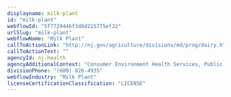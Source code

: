 ```yaml
---
displayname: milk-plant
id: "milk-plant"
webflowId: "5f7729446f3d8d215775ef32"
urlSlug: "milk-plant"
webflowName: "Milk Plant"
callToActionLink: "http://nj.gov/agriculture/divisions/md/prog/dairy.html"
callToActionText: ""
agencyId: nj-health
agencyAdditionalContext: "Consumer Environment Health Services, Public Health Sanitation and Safety Program"
divisionPhone: "(609) 826-4935"
webflowIndustry: "Milk Plant"
licenseCertificationClassification: "LICENSE"
---
```

